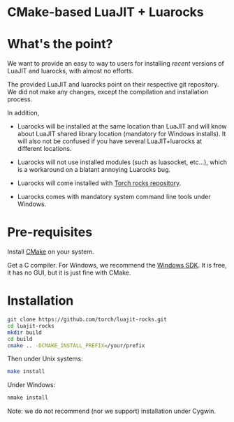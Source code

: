 CMake-based LuaJIT + Luarocks
=============================

# What's the point? #

We want to provide an easy to way to users for installing _recent_ versions
of LuaJIT and luarocks, with almost no efforts.

The provided LuaJIT and luarocks point on their respective git
repository. We did not make any changes, except the compilation and
installation process.

In addition,
  - Luarocks will be installed at the same location than LuaJIT and will know
    about LuaJIT shared library location (mandatory for Windows installs). It will
    also not be confused if you have several LuaJIT+luarocks at different locations.
    
  - Luarocks will not use installed modules (such as luasocket, etc...), which
    is a workaround on a blatant annoying Luarocks bug.
    
  - Luarocks will come installed with [Torch rocks repository](http://torch.github.io/rocks.html).
  
  - Luarocks comes with mandatory system command line tools under Windows.
  
# Pre-requisites

Install [CMake](http://cmake.org) on your system.

Get a C compiler. For Windows, we recommend the
[Windows SDK](http://msdn.microsoft.com/en-us/windowsserver/bb980924.aspx). It
is free, it has no GUI, but it is just fine with CMake.

# Installation

```sh
git clone https://github.com/torch/luajit-rocks.git
cd luajit-rocks
mkdir build
cd build
cmake .. -DCMAKE_INSTALL_PREFIX=/your/prefix
```

Then under Unix systems:
```sh
make install
```

Under Windows:
```sh
nmake install
```

Note: we do not recommend (nor we support) installation under Cygwin.
